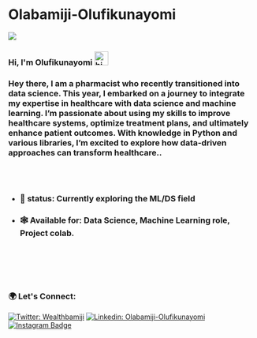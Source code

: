 # Olabamiji-Olufikunayomi
<p>
<img src ="https://komarev.com/ghpvc/?username=OlabamijiOlufukinayomi&label=Visitors&color=blue&style=plastic"/>
</p>

### Hi, I'm Olufikunayomi <img src="https://emoji.slack-edge.com/T02HBS55FCG/cool-doge/aa3c8fd9037a0604.gif" width="28" alt="hi">
<div>
 <h3>Hey there, I am a pharmacist who recently transitioned into data science. This year, I embarked on a journey to integrate my expertise in healthcare with data science and machine learning. I’m passionate about using my skills to improve healthcare systems, optimize treatment plans, and ultimately enhance patient outcomes. With knowledge in Python and various libraries, I’m excited to explore how data-driven approaches can transform healthcare..</h3>
</div>
<br>
<br>

- ### 🌱 status: Currently exploring the ML/DS field
- ### 🕸 Available for: Data Science, Machine Learning role, Project colab.
<br>
<br>


<br>
<br>

### 🌍 Let's Connect: 

[![Twitter: Wealthbamiji](https://img.shields.io/twitter/follow/wealthbamiji?style=social)](https://twitter.com/wealthbamiji)
[![Linkedin: Olabamiji-Olufikunayomi](https://img.shields.io/badge/-Olabamiji-Olufikunayomi-blue?style=flat-square&logo=Linkedin&logoColor=white&link=https://www.linkedin.com/in/Olabamiji-Olufikunayomi/)](https://www.linkedin.com/in/Olabamiji-Olufikunayomi/)
[![Instagram Badge](https://img.shields.io/badge/-@Olufikunayomi_-e84393?style=flat&labelColor=e84393&logo=instagram&logoColor=white)](https://instagram.com/Olufikunayomi_)


<br><br>

  
